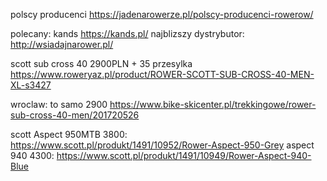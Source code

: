 
polscy producenci
https://jadenarowerze.pl/polscy-producenci-rowerow/

polecany: kands
https://kands.pl/
najblizszy dystrybutor:
http://wsiadajnarower.pl/

scott sub cross 40 2900PLN + 35 przesylka
https://www.roweryaz.pl/product/ROWER-SCOTT-SUB-CROSS-40-MEN-XL-s3427


wroclaw: to samo 2900
https://www.bike-skicenter.pl/trekkingowe/rower-sub-cross-40-men/201720526


scott Aspect 950MTB 3800:
https://www.scott.pl/produkt/1491/10952/Rower-Aspect-950-Grey
aspect 940 4300: https://www.scott.pl/produkt/1491/10949/Rower-Aspect-940-Blue
